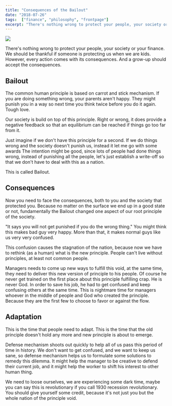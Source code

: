 ```yaml
---
title: "Consequences of the Bailout"
date: "2018-07-26"
tags:  ["finance", "philosophy", "frontpage"]
excerpt: "There's nothing wrong to protect your people, your society or your finance. We should be thankful if someone is protecting us when we are kids. However, every action comes with its consequences. And a grow-up should accept the consequences."
---
```


![](https://news.efinancialcareers.com/binaries/content/gallery/efinancial-careers/articles/2014/04/DeutscheBank.gif)

There's nothing wrong to protect your people, your society or your finance. We should be thankful if someone is protecting us when we are kids. However, every action comes with its consequences. And a grow-up should accept the consequences.

## Bailout

The common human principle is based on carrot and stick mechanism.  If you are doing something wrong, your parents aren't happy. They might punish you in a way so next time you think twice before you do it again. Tough love.

Our society is build on top of this principle. Right or wrong, it does provide a negative feedback so that an equilibrium can be reached if things go too far from it.

Just imagine if we don't have this principle for a second. If we do things wrong and the society doesn't punish us, instead it let me go with some awards The intention might be good, since lots of people had done things wrong, instead of punishing all the people, let's just establish a write-off so that we don't have to deal with this as a nation.

This is called Bailout.

## Consequences

Now you need to face the consequences, both to you and the society that protected you. Because no matter on the surface we end up in a good state or not, fundamentally the Bailout changed one aspect of our root principle of the society.

"It says you will not get punished if you do the wrong thing." You might think this makes bad guy very happy. More than that, it makes normal guys like us very very confused.

This confusion causes the stagnation of the nation, because now we have to rethink (as a human) what is the new principle. People can't live without principles, at least not common people.

Managers needs to come up new ways to fulfill this void, at the same time, they need to deliver this new version of principle to his people. Of course he never get trained on the first place about this principle fulfilling crap. He is never God. In order to save his job, he had to get confused and keep confusing others at the same time. This is nightmare time for managers whoever in the middle of people and God who created the principle. Because they are the first few to choose to favor or against the flow.

## Adaptation

This is the time that people need to adapt. This is the time that the old principle doesn't hold any more and new principle is about to emerge.

Defense mechanism shoots out quickly to help all of us pass this period of time in history. We don't want to get confused, and we want to keep us sane, so defense mechanism helps us to formulate some solutions to remedy this dilemma. It might help the manager to be creative to defend their current job, and it might help the worker to shift his interest to other human thing.

We need to loose ourselves, we are experiencing some dark time, maybe you can say this is revolutionary if you call 1930 recession revolutionary. You should give yourself some credit, because it's not just you but the whole nation of the principle void.
